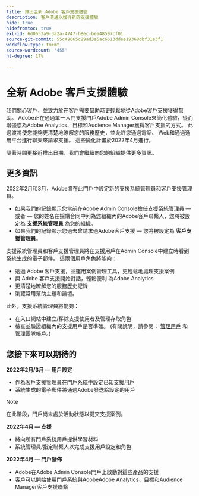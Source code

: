 ```yaml
---
title: 推出全新 Adobe 客戶支援體驗
description: 客戶溝通以獲得新的支援體驗
hide: true
hidefromtoc: true
exl-id: 6d0653a9-3a2a-4747-b8ec-bea48597cf01
source-git-commit: 55c49665c29ad3a5ac6613ddee19368dbf31e3f1
workflow-type: tm+mt
source-wordcount: '455'
ht-degree: 17%

---
```


# 全新 Adobe 客戶支援體驗

我們關心客戶，並致力於在客戶需要幫助時更輕鬆地從Adobe客戶支援獲得幫助。 Adobe正在通過單一入門支援門戶Adobe Admin Console來簡化體驗，從而增強您為Adobe Analytics、目標和Audience Manager獲得客戶支援的方式。 此過渡將使您能夠更清楚地瞭解您的服務歷史，並允許您通過電話、 Web和通過通用平台進行聊天來請求支援。 這些變化計畫於2022年4月進行。

隨著時間更接近推出日期，我們會繼續向您的組織提供更多資訊。

## 更多資訊

2022年2月和3月，Adobe將在此門戶中設定新的支援系統管理員和客戶支援管理員。

* 如果我們的記錄顯示您當前在Adobe Admin Console擔任支援系統管理員 — 或者 — 您的姓名在採購合同中列為您組織內的Adobe客戶聯繫人，您將被設定為 **支援系統管理員** 為您的組織。
* 如果我們的記錄顯示您過去曾請求過Adobe客戶支援 — 您將被設定為 **客戶支援管理員**。

支援系統管理員和客戶支援管理員將在支援用戶在Admin Console中建立時看到系統生成的電子郵件。 這兩個用戶角色將能夠：

* 透過 Adobe 客戶支援，並運用案例管理工具，更輕鬆地處理支援案例
* 與 Adobe 客戶支援開始對話，輕鬆便利 為Adobe Analytics
* 更清楚地瞭解您的服務歷史記錄
* 瀏覽常用幫助主題和論壇。

此外，支援系統管理員將能夠：

* 在入口網站中建立/移除支援使用者及管理存取角色
* 檢查並驗證組織內的支援用戶是否準確。 (有關說明，請參閱： [管理用戶](https://helpx.adobe.com/tw/enterprise/using/users.html) 和 [管理團隊帳戶](https://helpx.adobe.com/tw/enterprise/using/accounts.html)。)

## 您接下來可以期待的

**2022年2月/3月 — 用戶設定**

* 作為客戶支援管理員在門戶系統中設定已知支援用戶
* 系統生成的電子郵件將通過Adobe發送給設定的用戶

>[!NOTE]
>
>在此階段，門戶尚未處於活動狀態以提交支援案例。

**2022年4月 — 支援**

* 將向所有門戶系統用戶提供學習材料
* 系統管理員/指定聯繫人以完成支援用戶設定和角色

**2022年4月 — 門戶發佈**

* Adobe在Adobe Admin Console門戶上啟動對這些產品的支援
* 客戶可以開始使用門戶系統與AdobeAdobe Analytics、目標和Audience Manager客戶支援聯繫
